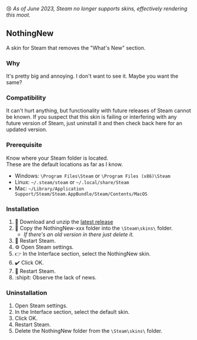 :cry: *As of June 2023, Steam no longer supports skins, effectively rendering this moot.*

## NothingNew

A skin for Steam that removes the "What's New" section.

### Why
It's pretty big and annoying. I don't want to see it. Maybe you want the same?

### Compatibility
It can't hurt anything, but functionality with future releases of Steam cannot be known. If you suspect that this skin is failing or interfering with any future version of Steam, just uninstall it and then check back here for an updated version.

### Prerequisite
Know where your Steam folder is located.<br>
These are the default locations as far as I know.
* Windows: `\Program Files\Steam` or `\Program Files (x86)\Steam`
* Linux: `~/.steam/steam` or `~/.local/share/Steam`
* Mac: `~/Library/Application Support/Steam/Steam.AppBundle/Steam/Contents/MacOS`

### Installation
1. :truck: Download and unzip the [latest release](https://github.com/sevenjames/NothingNew/releases)
1. :open_file_folder: Copy the NothingNew-xxx folder into the `\Steam\skins\` folder.
   - *If there's an old version in there just delete it.*
1. :arrows_counterclockwise: Restart Steam.
1. :gear: Open Steam settings.
1. :point_right: In the Interface section, select the NothingNew skin.
1. :heavy_check_mark: Click OK.
1. :arrows_counterclockwise: Restart Steam.
1. :shipit: Observe the lack of news.

### Uninstallation
1. Open Steam settings.
1. In the Interface section, select the default skin.
1. Click OK.
1. Restart Steam.
1. Delete the NothingNew folder from the `\Steam\skins\` folder.
